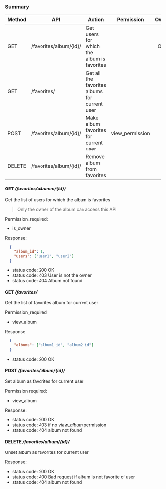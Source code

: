 ### Summary
| Method | API                                    | Action                                        |       Permission      | Owner | Comment |
|--------|----------------------------------------|-----------------------------------------------|:---------------------:|:-----:|---------|
| GET    | /favorites/album/{id}/                 | Get users for which the album is favorites    |                       |  Only |         |
| GET    | /favorites/                            | Get all the favorites albums for current user |                       |       |         |
| POST   | /favorites/album/{id}/                 | Make album favorites for current user         |      view_permission  |       |         |
| DELETE | /favorites/album/{id}/                 | Remove album from favorites                   |                       |       |         |

#### **GET** */favorites/albumm/{id}/*
Get the list of users for which the album is favorites
> Only the owner of the album can access this API

Permission_required:
 - is_owner
 
Response:
```json
  {
    "album_id": 1,
    "users": ["user1", "user2"]
  }
```
- status code: 200 OK
- status code: 403 User is not the owner
- status code: 404 Album not found

#### **GET** */favorites/*
Get the list of favorites album for current user

Permission_required
- view_album

Response
```json
  {
    "albums": ["album1_id", "album2_id"]
  }
```
- status code: 200 OK

#### **POST** */favorites/album/{id}/*

Set album as favorites for current user

Permission required:
- view_album

Response:
- status code: 200 OK
- status code: 403 if no *view_album* permission
- status code: 404 album not found

#### **DELETE** */favorites/album/{id}/*

Unset album as favorites for current user

Response:
- status code: 200 OK
- status code: 400 Bad request if album is not favorite of user
- status code: 404 album not found

